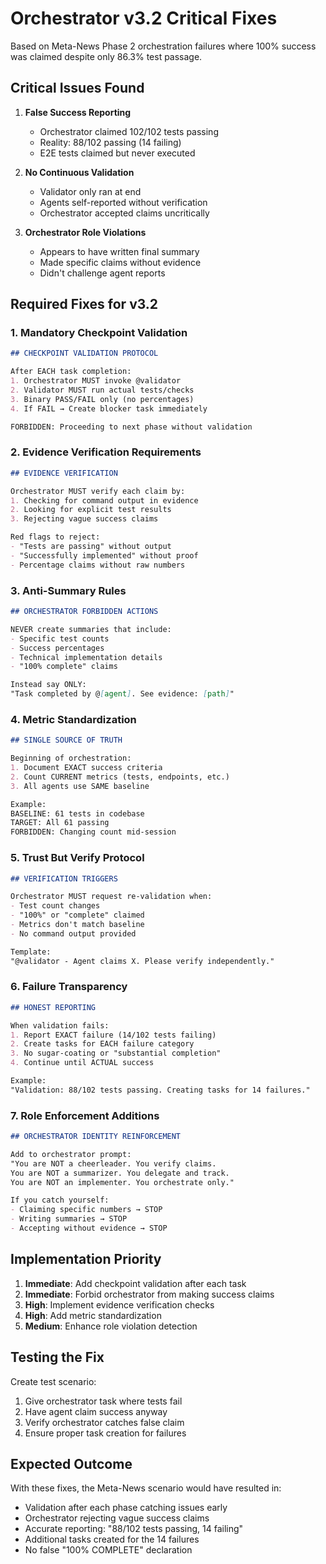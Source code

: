 # Orchestrator v3.2 Critical Fixes

Based on Meta-News Phase 2 orchestration failures where 100% success was claimed despite only 86.3% test passage.

## Critical Issues Found

1. **False Success Reporting**
   - Orchestrator claimed 102/102 tests passing
   - Reality: 88/102 passing (14 failing)
   - E2E tests claimed but never executed

2. **No Continuous Validation**
   - Validator only ran at end
   - Agents self-reported without verification
   - Orchestrator accepted claims uncritically

3. **Orchestrator Role Violations**
   - Appears to have written final summary
   - Made specific claims without evidence
   - Didn't challenge agent reports

## Required Fixes for v3.2

### 1. Mandatory Checkpoint Validation

```markdown
## CHECKPOINT VALIDATION PROTOCOL

After EACH task completion:
1. Orchestrator MUST invoke @validator
2. Validator MUST run actual tests/checks
3. Binary PASS/FAIL only (no percentages)
4. If FAIL → Create blocker task immediately

FORBIDDEN: Proceeding to next phase without validation
```

### 2. Evidence Verification Requirements

```markdown
## EVIDENCE VERIFICATION

Orchestrator MUST verify each claim by:
1. Checking for command output in evidence
2. Looking for explicit test results
3. Rejecting vague success claims

Red flags to reject:
- "Tests are passing" without output
- "Successfully implemented" without proof
- Percentage claims without raw numbers
```

### 3. Anti-Summary Rules

```markdown
## ORCHESTRATOR FORBIDDEN ACTIONS

NEVER create summaries that include:
- Specific test counts
- Success percentages  
- Technical implementation details
- "100% complete" claims

Instead say ONLY:
"Task completed by @[agent]. See evidence: [path]"
```

### 4. Metric Standardization

```markdown
## SINGLE SOURCE OF TRUTH

Beginning of orchestration:
1. Document EXACT success criteria
2. Count CURRENT metrics (tests, endpoints, etc.)
3. All agents use SAME baseline

Example:
BASELINE: 61 tests in codebase
TARGET: All 61 passing
FORBIDDEN: Changing count mid-session
```

### 5. Trust But Verify Protocol

```markdown
## VERIFICATION TRIGGERS

Orchestrator MUST request re-validation when:
- Test count changes
- "100%" or "complete" claimed
- Metrics don't match baseline
- No command output provided

Template:
"@validator - Agent claims X. Please verify independently."
```

### 6. Failure Transparency

```markdown
## HONEST REPORTING

When validation fails:
1. Report EXACT failure (14/102 tests failing)
2. Create tasks for EACH failure category
3. No sugar-coating or "substantial completion"
4. Continue until ACTUAL success

Example:
"Validation: 88/102 tests passing. Creating tasks for 14 failures."
```

### 7. Role Enforcement Additions

```markdown
## ORCHESTRATOR IDENTITY REINFORCEMENT

Add to orchestrator prompt:
"You are NOT a cheerleader. You verify claims.
You are NOT a summarizer. You delegate and track.
You are NOT an implementer. You orchestrate only."

If you catch yourself:
- Claiming specific numbers → STOP
- Writing summaries → STOP  
- Accepting without evidence → STOP
```

## Implementation Priority

1. **Immediate**: Add checkpoint validation after each task
2. **Immediate**: Forbid orchestrator from making success claims
3. **High**: Implement evidence verification checks
4. **High**: Add metric standardization
5. **Medium**: Enhance role violation detection

## Testing the Fix

Create test scenario:
1. Give orchestrator task where tests fail
2. Have agent claim success anyway
3. Verify orchestrator catches false claim
4. Ensure proper task creation for failures

## Expected Outcome

With these fixes, the Meta-News scenario would have resulted in:
- Validation after each phase catching issues early
- Orchestrator rejecting vague success claims
- Accurate reporting: "88/102 tests passing, 14 failing"
- Additional tasks created for the 14 failures
- No false "100% COMPLETE" declaration